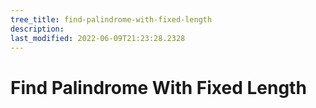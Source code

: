 ```yaml
---
tree_title: find-palindrome-with-fixed-length
description: 
last_modified: 2022-06-09T21:23:28.2328
---
```


# Find Palindrome With Fixed Length
